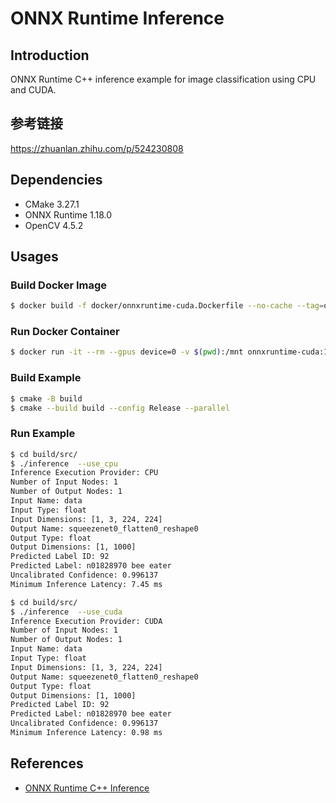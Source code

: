 # ONNX Runtime Inference

## Introduction

ONNX Runtime C++ inference example for image classification using CPU and CUDA.


## 参考链接

https://zhuanlan.zhihu.com/p/524230808

## Dependencies

* CMake 3.27.1
* ONNX Runtime 1.18.0
* OpenCV 4.5.2

## Usages

### Build Docker Image

```bash
$ docker build -f docker/onnxruntime-cuda.Dockerfile --no-cache --tag=onnxruntime-cuda:1.12.0 .
```

### Run Docker Container

```bash
$ docker run -it --rm --gpus device=0 -v $(pwd):/mnt onnxruntime-cuda:1.12.0
```

### Build Example

```bash
$ cmake -B build
$ cmake --build build --config Release --parallel
```

### Run Example

```bash
$ cd build/src/
$ ./inference  --use_cpu
Inference Execution Provider: CPU
Number of Input Nodes: 1
Number of Output Nodes: 1
Input Name: data
Input Type: float
Input Dimensions: [1, 3, 224, 224]
Output Name: squeezenet0_flatten0_reshape0
Output Type: float
Output Dimensions: [1, 1000]
Predicted Label ID: 92
Predicted Label: n01828970 bee eater
Uncalibrated Confidence: 0.996137
Minimum Inference Latency: 7.45 ms
```

```bash
$ cd build/src/
$ ./inference  --use_cuda
Inference Execution Provider: CUDA
Number of Input Nodes: 1
Number of Output Nodes: 1
Input Name: data
Input Type: float
Input Dimensions: [1, 3, 224, 224]
Output Name: squeezenet0_flatten0_reshape0
Output Type: float
Output Dimensions: [1, 1000]
Predicted Label ID: 92
Predicted Label: n01828970 bee eater
Uncalibrated Confidence: 0.996137
Minimum Inference Latency: 0.98 ms
```

## References

* [ONNX Runtime C++ Inference](https://leimao.github.io/blog/ONNX-Runtime-CPP-Inference/)
